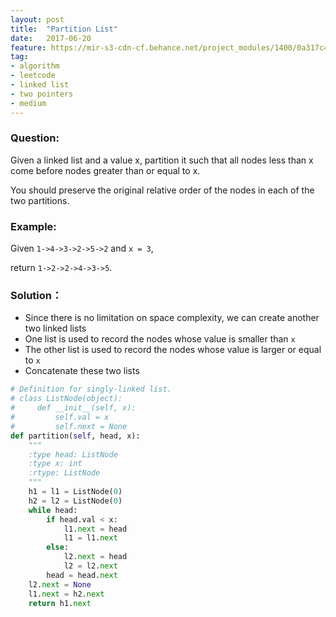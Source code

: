 ```yaml
---
layout: post
title:  "Partition List"
date:   2017-06-20
feature: https://mir-s3-cdn-cf.behance.net/project_modules/1400/0a317c49535589.58b77ea8a560e.jpg
tag:
- algorithm
- leetcode
- linked list
- two pointers
- medium
---
```

### Question: 
Given a linked list and a value x, partition it such that all nodes less than x come before nodes greater than or equal to x.

You should preserve the original relative order of the nodes in each of the two partitions.

### Example:
Given `1->4->3->2->5->2` and `x = 3`,

return `1->2->2->4->3->5`.

### Solution：
- Since there is no limitation on space complexity, we can create another two linked lists
- One list is used to record the nodes whose value is smaller than `x`
- The other list is used to record the nodes whose value is larger or equal to `x`
- Concatenate these two lists

```python
# Definition for singly-linked list.
# class ListNode(object):
#     def __init__(self, x):
#         self.val = x
#         self.next = None
def partition(self, head, x):
    """
    :type head: ListNode
    :type x: int
    :rtype: ListNode
    """
    h1 = l1 = ListNode(0)
    h2 = l2 = ListNode(0)
    while head:
        if head.val < x:
            l1.next = head
            l1 = l1.next
        else:
            l2.next = head
            l2 = l2.next
        head = head.next
    l2.next = None
    l1.next = h2.next
    return h1.next
```